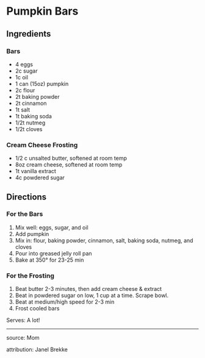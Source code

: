 # Pumpkin Bars

## Ingredients

### Bars

- 4 eggs
- 2c sugar
- 1c oil
- 1 can (15oz) pumpkin
- 2c flour
- 2t baking powder
- 2t cinnamon
- 1t salt
- 1t baking soda
- 1/2t nutmeg
- 1/2t cloves

### Cream Cheese Frosting

- 1/2 c unsalted butter, softened at room temp
- 8oz cream cheese, softened at room temp
- 1t vanilla extract
- 4c powdered sugar

## Directions

### For the Bars

1. Mix well: eggs, sugar, and oil
2. Add pumpkin
3. Mix in: flour, baking powder, cinnamon, salt, baking soda, nutmeg, and cloves
4. Pour into greased jelly roll pan
5. Bake at 350° for 23-25 min

### For the Frosting

1. Beat butter 2-3 minutes, then add cream cheese & extract
2. Beat in powdered sugar on low, 1 cup at a time. Scrape bowl.
3. Beat at medium/high speed for 2-3 min
4. Frost cooled bars

Serves: A lot!

---

source: Mom 

attribution: Janel Brekke
